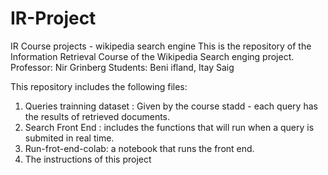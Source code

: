 # IR-Project
IR Course projects - wikipedia search engine
This is the repository of the Information Retrieval Course of the Wikipedia Search enging project.
Professor: Nir Grinberg
Students: Beni ifland, Itay Saig

This repository includes the following files:
1. Queries trainning dataset : Given by the course stadd - each query has the results of retrieved documents.
2. Search Front End : includes the functions that will run when a query is submited in real time.
3. Run-frot-end-colab: a notebook that runs the front end.
4. The instructions of this project
